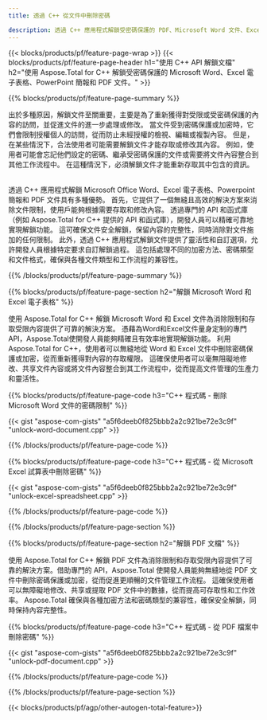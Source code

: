 ```yaml
---
title: 透過 C++ 從文件中刪除密碼 

description: 透過 C++ 應用程式解鎖受密碼保護的 PDF、Microsoft Word 文件、Excel 電子表格和 PowerPoint 簡報文件。
---
```


{{< blocks/products/pf/feature-page-wrap >}}
{{< blocks/products/pf/feature-page-header h1="使用 C++ API 解鎖文檔" h2="使用 Aspose.Total for C++ 解鎖受密碼保護的 Microsoft Word、Excel 電子表格、PowerPoint 簡報和 PDF 文件。" >}}

{{% blocks/products/pf/feature-page-summary %}}

出於多種原因，解鎖文件至關重要，主要是為了重新獲得對受限或受密碼保護的內容的訪問，並促進文件的進一步處理或修改。 當文件受到密碼保護或加密時，它們會限制授權個人的訪問，從而防止未經授權的檢視、編輯或複製內容。 但是，在某些情況下，合法使用者可能需要解鎖文件才能存取或修改其內容。 例如，使用者可能會忘記他們設定的密碼、繼承受密碼保護的文件或需要將文件內容整合到其他工作流程中。 在這種情況下，必須解鎖文件才能重新存取其中包含的資訊。<br /><br />

透過 C++ 應用程式解鎖 Microsoft Office Word、Excel 電子表格、Powerpoint 簡報和 PDF 文件具有多種優勢。 首先，它提供了一個無縫且高效的解決方案來消除文件限制，使用戶能夠根據需要存取和修改內容。 透過專門的 API 和函式庫（例如 Aspose.Total for C++ 提供的 API 和函式庫），開發人員可以精確可靠地實現解鎖功能。 這可確保文件安全解鎖，保留內容的完整性，同時消除對文件施加的任何限制。 此外，透過 C++ 應用程式解鎖文件提供了靈活性和自訂選項，允許開發人員根據特定要求自訂解鎖過程。 這包括處理不同的加密方法、密碼類型和文件格式，確保與各種文件類型和工作流程的兼容性。 

{{% /blocks/products/pf/feature-page-summary  %}}

{{% blocks/products/pf/feature-page-section  h2="解鎖 Microsoft Word 和 Excel 電子表格" %}}

使用 Aspose.Total for C++ 解鎖 Microsoft Word 和 Excel 文件為消除限制和存取受限內容提供了可靠的解決方案。 憑藉為Word和Excel文件量身定制的專門API，Aspose.Total使開發人員能夠精確且有效率地實現解鎖功能。 利用 Aspose.Total for C++，使用者可以無縫地從 Word 和 Excel 文件中刪除密碼保護或加密，從而重新獲得對內容的存取權限。 這確保使用者可以毫無阻礙地修改、共享文件內容或將文件內容整合到其工作流程中，從而提高文件管理的生產力和靈活性。

{{% blocks/products/pf/feature-page-code h3="C++ 程式碼 - 刪除 Microsoft Word 文件的密碼限制" %}}

{{< gist "aspose-com-gists" "a5f6deeb0f825bbb2a2c921be72e3c9f" "unlock-word-document.cpp" >}}

{{% /blocks/products/pf/feature-page-code  %}}

{{% blocks/products/pf/feature-page-code h3="C++ 程式碼 - 從 Microsoft Excel 試算表中刪除密碼" %}}

{{< gist "aspose-com-gists" "a5f6deeb0f825bbb2a2c921be72e3c9f" "unlock-excel-spreadsheet.cpp" >}}

{{% /blocks/products/pf/feature-page-code  %}}

{{% /blocks/products/pf/feature-page-section %}}

{{% blocks/products/pf/feature-page-section  h2="解鎖 PDF 文檔" %}}

使用 Aspose.Total for C++ 解鎖 PDF 文件為消除限制和存取受限內容提供了可靠的解決方案。借助專門的 API，Aspose.Total 使開發人員能夠無縫地從 PDF 文件中刪除密碼保護或加密，從而促進更順暢的文件管理工作流程。 這確保使用者可以無障礙地修改、共享或提取 PDF 文件中的數據，從而提高可存取性和工作效率。 Aspose.Total 確保與各種加密方法和密碼類型的兼容性，確保安全解鎖，同時保持內容完整性。

{{% blocks/products/pf/feature-page-code h3="C++ 程式碼 - 從 PDF 檔案中刪除密碼" %}}

{{< gist "aspose-com-gists" "a5f6deeb0f825bbb2a2c921be72e3c9f" "unlock-pdf-document.cpp" >}}

{{% /blocks/products/pf/feature-page-code  %}}

{{% /blocks/products/pf/feature-page-section %}}

{{< blocks/products/pf/agp/other-autogen-total-feature>}}